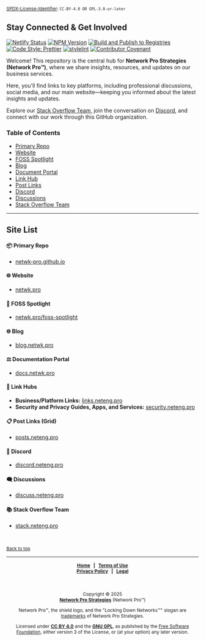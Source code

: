<!-- =========================================================================
Copyright © 2025 Network Pro Strategies (Network Pro)
SPDX-License-Identifier: CC-BY-4.0 OR GPL-3.0-or-later
This file is part of Network Pro.
========================================================================== -->

<section id="top">

<sup>[SPDX-License-Identifier](https://spdx.dev/learn/handling-license-info/):
`CC-BY-4.0 OR GPL-3.0-or-later`</sup>

# Stay Connected & Get Involved

</section>

[![Netlify Status](https://api.netlify.com/api/v1/badges/93910633-3fdb-4bb3-a9bf-5d91ccfeebf9/deploy-status)](https://app.netlify.com/projects/networkpro-web/deploys) [![NPM Version](https://img.shields.io/npm/v/%40networkpro%2Fweb?registry_uri=https%3A%2F%2Fregistry.npmjs.com&style=flat&logo=npm&logoSize=auto&color=%23CB3837)](https://www.npmjs.com/package/@networkpro/web) [![Build and Publish to Registries](https://github.com/netwk-pro/netwk-pro.github.io/actions/workflows/build-and-publish.yml/badge.svg)](https://github.com/netwk-pro/netwk-pro.github.io/actions/workflows/build-and-publish.yml)  
[![Code Style: Prettier](https://img.shields.io/badge/code_style-prettier-ff69b4.svg?style=flat)](https://github.com/prettier/prettier) [![stylelint](https://img.shields.io/badge/stylelint-%23747474?style=flat&logo=stylelint&logoSize=auto&labelColor=%23263238)](https://stylelint.io/) [![Contributor Covenant](https://img.shields.io/badge/Contributor%20Covenant-2.1-4baaaa.svg)](https://github.com/netwk-pro/netwk-pro.github.io/blob/master/CODE_OF_CONDUCT.md)

Welcome! This repository is the central hub for **Network Pro Strategies (Network Pro&trade;)**, where we share insights, resources, and updates on our business services.

Here, you'll find links to key platforms, including professional discussions, social media, and our main website&mdash;keeping you informed about the latest insights and updates.

Explore our [Stack Overflow Team](#stack), join the conversation on [Discord](#discord), and connect with our work through this GitHub organization.

<!-- markdownlint-disable MD001 -->

### Table of Contents

<!-- markdownlint-disable MD051 -->

- [Primary Repo](#repo)
- [Website](#website)
- [FOSS Spotlight](#foss)
- [Blog](#blog)
- [Document Portal](#docs)
- [Link Hub](#links)
- [Post Links](#posts)
- [Discord](#discord)
- [Discussions](#discuss)
- [Stack Overflow Team](#stack)

<!-- markdownlint-enable MD051 -->

---

## Site List

<section id="repo">

#### 📦 Primary Repo

<!-- markdownlint-enable MD001 -->

- [netwk-pro.github.io](https://github.com/netwk-pro/netwk-pro.github.io)

</section>

<section id="website">

#### 🌐 Website

- [netwk.pro](https://netwk.pro)

</section>

<section id="foss">

#### 🤖 FOSS Spotlight

- [netwk.pro/foss-spotlight](https://netwk.pro/foss-spotlight)

</section>

<section id="blog">

#### 🌐 Blog

- [blog.netwk.pro](https://blog.netwk.pro)

</section>

<section id="docs">

#### ⚖️ Documentation Portal

- [docs.netwk.pro](https://docs.netwk.pro)

</section>

<section id="links">

#### 🔗 Link Hubs

- **Business/Platform Links:** [links.neteng.pro](https://links.neteng.pro)
- **Security and Privacy Guides, Apps, and Services:** [security.neteng.pro](https://security.neteng.pro)

</section>

<section id="posts">

#### 📋 Post Links (Grid)

- [posts.neteng.pro](https://posts.neteng.pro)

</section>

<section id="discord">

#### 💬 Discord

- [discord.neteng.pro](https://discord.neteng.pro)

</section>

<section id="discuss">

#### 🗨️ Discussions

- [discuss.neteng.pro](https://discuss.neteng.pro)

</section>

<section id="stack">

#### 📚 Stack Overflow Team

- [stack.neteng.pro](https://stack.neteng.pro)

</section>

&nbsp;

<sub>[Back to top](#top)</sub>

---

<span style="font-size: 12px; font-weight: bold; text-align: center;">

[Home](https://netwk.pro) &nbsp; | &nbsp; [Terms of Use](https://netwk.pro/terms-of-use)  
[Privacy Policy](https://netwk.pro/privacy) &nbsp; | &nbsp; [Legal](https://netwk.pro/license)

</span>

&nbsp;

<span style="font-size: 12px; text-align: center;">

Copyright &copy; 2025  
**[Network Pro Strategies](https://netwk.pro/)** (Network Pro&trade;)

Network Pro&trade;, the shield logo, and the "Locking Down Networks&trade;" slogan are [trademarks](https://netwk.pro/license#trademark) of Network Pro Strategies.

Licensed under **[CC BY 4.0](https://netwk.pro/license#cc-by)** and the **[GNU GPL](https://netwk.pro/license#gnu-gpl)**, as published by the [Free Software Foundation](https://www.fsf.org), either version 3 of the License, or (at your option) any later version.

</span>
